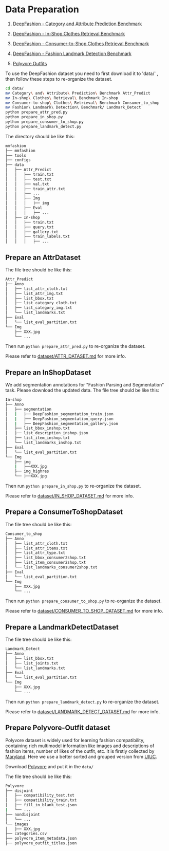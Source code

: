 # Data Preparation

1. [DeepFashion - Category and Attribute Prediction Benchmark](http://mmlab.ie.cuhk.edu.hk/projects/DeepFashion/AttributePrediction.html)

2. [DeepFashion - In-Shop Clothes Retrieval Benchmark](http://mmlab.ie.cuhk.edu.hk/projects/DeepFashion/InShopRetrieval.html)

4. [DeepFashion - Consumer-to-Shop Clothes Retrieval Benchmark](http://mmlab.ie.cuhk.edu.hk/projects/DeepFashion/Consumer2ShopRetrieval.html)

4. [DeepFashion - Fashion Landmark Detection Benchmark](http://mmlab.ie.cuhk.edu.hk/projects/DeepFashion/LandmarkDetection.html)

5. [Polyvore Outfits](https://drive.google.com/file/d/13-J4fAPZahauaGycw3j_YvbAHO7tOTW5/view?usp=sharing)

To use the DeepFashion dataset you need to first download it to 'data/' , then follow these steps to re-organize the dataset.

```sh
cd data/
mv Category\ and\ Attribute\ Prediction\ Benchmark Attr_Predict
mv In-shop\ Clothes\ Retrieval\ Benchmark In-shop
mv Consumer-to-shop\ Clothes\ Retrieval\ Benchmark Consumer_to_shop
mv Fashion\ Landmark\ Detection\ Benchmark/ Landmark_Detect
python prepare_attr_pred.py
python prepare_in_shop.py
python prepare_consumer_to_shop.py
python prepare_landmark_detect.py
```

The directory should be like this:

```sh
mmfashion
├── mmfashion
├── tools
├── configs
├── data
│   ├── Attr_Predict
│   │   ├── train.txt
│   │   ├── test.txt
│   │   ├── val.txt
│   │   ├── train_attr.txt
│   │   ├── ...
│   │   ├── Img
│   │   │   ├── img
│   │   ├── Eval
│   │   │   ├── ...
│   ├── In-shop
│   │   ├── train.txt
│   │   ├── query.txt
│   │   ├── gallery.txt
│   │   ├── train_labels.txt
│   │   │   ├── ...
```

## Prepare an AttrDataset

The file tree should be like this:

```sh
Attr_Predict
├── Anno
│   ├── list_attr_cloth.txt
│   ├── list_attr_img.txt
│   ├── list_bbox.txt
│   ├── list_category_cloth.txt
│   ├── list_category_img.txt
│   └── list_landmarks.txt
├── Eval
│   └── list_eval_partition.txt
└── Img
    ├── XXX.jpg
    └── ...
```

Then run `python prepare_attr_pred.py` to re-organize the dataset.

Please refer to [dataset/ATTR_DATASET.md](dataset/ATTR_DATASET.md) for more info.


## Prepare an InShopDataset
We add segmentation annotations for "Fashion Parsing and Segmentation" task. Please download the updated data.
The file tree should be like this:

```sh
In-shop
├── Anno
│   ├── segmentation
│   |   ├── DeepFashion_segmentation_train.json
│   |   ├── DeepFashion_segmentation_query.json
│   |   ├── DeepFashion_segmentation_gallery.json
│   ├── list_bbox_inshop.txt
│   ├── list_description_inshop.json
│   ├── list_item_inshop.txt
│   └── list_landmarks_inshop.txt
├── Eval
│   └── list_eval_partition.txt
└── Img
    ├── img
    |   ├──XXX.jpg
    ├── img_highres
    └── ├──XXX.jpg

```

Then run `python prepare_in_shop.py` to re-organize the dataset.

Please refer to [dataset/IN_SHOP_DATASET.md](dataset/IN_SHOP_DATASET.md) for more info.


## Prepare a ConsumerToShopDataset

The file tree should be like this:

```sh
Consumer_to_shop
├── Anno
│   ├── list_attr_cloth.txt
│   ├── list_attr_items.txt
│   ├── list_attr_type.txt
│   ├── list_bbox_consumer2shop.txt
│   ├── list_item_consumer2shop.txt
│   └── list_landmarks_consumer2shop.txt
├── Eval
│   └── list_eval_partition.txt
└── Img
    ├── XXX.jpg
    └── ...
```

Then run `python prepare_consumer_to_shop.py` to re-organize the dataset.

Please refer to [dataset/CONSUMER_TO_SHOP_DATASET.md](dataset/CONSUMER_TO_SHOP_DATASET.md) for more info.


## Prepare a LandmarkDetectDataset

The file tree should be like this:

```sh
Landmark_Detect
├── Anno
│   ├── list_bbox.txt
│   ├── list_joints.txt
│   └── list_landmarks.txt
├── Eval
│   └── list_eval_partition.txt
└── Img
    ├── XXX.jpg
    └── ...
```

Then run `python prepare_landmark_detect.py` to re-organize the dataset.

Please refer to [dataset/LANDMARK_DETECT_DATASET.md](dataset/LANDMARK_DETECT_DATASET.md) for more info.


## Prepare Polyvore-Outfit dataset
Polyvore dataset is widely used for learning fashion compatibility, containing rich multimodel information like
images and descriptions of fashion items, number of likes of the outfit, etc.
It is firstly collected by [Maryland](https://arxiv.org/pdf/1707.05691.pdf).
Here we use a better sorted and grouped version from [UIUC](https://arxiv.org/pdf/1803.09196.pdf).

Download [Polyvore](https://drive.google.com/file/d/13-J4fAPZahauaGycw3j_YvbAHO7tOTW5/view?usp=sharing)
and put it in the `data/`

The file tree should be like this:

```sh
Polyvore
├── disjoint
│   ├── compatibility_test.txt
│   ├── compatibility_train.txt
│   ├── fill_in_blank_test.json
|   └── ...
├── nondisjoint
│   └── ...
└── images
│   ├── XXX.jpg
├── categories.csv
├── polyvore_item_metadata.json
├── polyvore_outfit_titles.json
```
